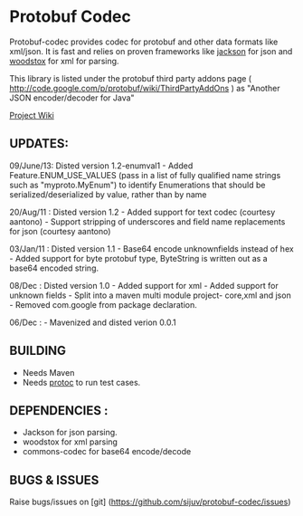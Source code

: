 # Protobuf Codec
Protobuf-codec provides codec for protobuf and other data formats like xml/json. It is fast and relies on proven frameworks like [jackson](http://jackson.codehaus.org/)
 for json and [woodstox]( http://woodstox.codehaus.org/) for xml for parsing. 

This library is listed under the protobuf third party addons page ( http://code.google.com/p/protobuf/wiki/ThirdPartyAddOns )
as "Another JSON encoder/decoder for Java"

[Project Wiki](https://github.com/sijuv/protobuf-codec/wiki)

## UPDATES:

09/June/13: Disted version 1.2-enumval1
     - Added Feature.ENUM_USE_VALUES (pass in a list of fully qualified name strings such as "myproto.MyEnum")
       to identify Enumerations that should be serialized/deserialized by value,
       rather than by name

20/Aug/11 : Disted version 1.2
     - Added support for text codec (courtesy aantono)
     - Support stripping of underscores and field name replacements for json (courtesy aantono)

03/Jan/11 : Disted version 1.1
     - Base64 encode unknownfields instead of hex
     - Added support for byte protobuf type, ByteString is written out as a base64 encoded
       string.
       
08/Dec : Disted version 1.0
     - Added support for xml
     - Added support for unknown fields
     - Split into a maven multi module project- core,xml and json
     - Removed com.google from package declaration.
     
06/Dec : 
	- Mavenized and disted verion 0.0.1





 
## BUILDING
 - Needs Maven
 - Needs [protoc](http://code.google.com/apis/protocolbuffers/docs/proto.html#generating) to run test cases.


## DEPENDENCIES :
- Jackson for json parsing. 
- woodstox for xml parsing 
- commons-codec for base64 encode/decode


## BUGS & ISSUES
Raise bugs/issues on [git] (https://github.com/sijuv/protobuf-codec/issues)




